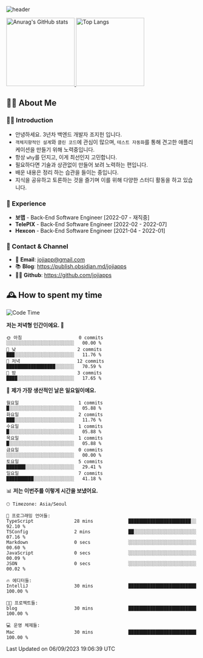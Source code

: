 ![header](https://capsule-render.vercel.app/api?type=transparent&fontColor=6b32af&height=200&text=Back-End%20Developer&fontSize=60)

<a href="#">
  <img height="180px" src="https://github-readme-stats.vercel.app/api?username=jojiapps&show_icons=true&theme=midnight-purple&locale=kr" alt="Anurag's GitHub stats"/>
</a>

<a href="#">
  <img height="180px" src="https://github-readme-stats.vercel.app/api/top-langs/?username=jojiapps&theme=midnight-purple&layout=compact&locale=kr" alt="Top Langs"/>
</a>

## 💁‍♂️ About Me

### 🙇‍♂️ Introduction

- 안녕하세요. 3년차 백엔드 개발자 조지헌 입니다.
- `객체지향적인 설계`와 `클린 코드`에 관심이 많으며, `테스트 자동화`를 통해 견고한 애플리케이션을 만들기 위해 노력중입니다.
- 항상 `why`를 던지고, 이게 최선인지 고민합니다.
- 필요하다면 기술과 상관없이 만들어 보려 노력하는 편입니다.
- 배운 내용은 정리 하는 습관을 들이는 중입니다.
- 지식을 공유하고 토론하는 것을 즐기며 이를 위해 다양한 스터디 활동을 하고 있습니다.

### 💼 Experience

- **보맵** - Back-End Software Engineer [2022-07 - 재직중]
- **TelePIX** - Back-End Software Engineer [2022-02 - 2022-07]
- **Hexcon** - Back-End Software Engineer [2021-04 - 2022-01]

### 🤝 Contact & Channel

- 📧 **Email**: jojiapp@gmail.com
- 📚 **Blog**: https://publish.obsidian.md/jojiapps
- 👨‍💻 **Github**: https://github.com/jojiapps

## 🕰 How to spent my time
<!--START_SECTION:waka-->
![Code Time](http://img.shields.io/badge/Code%20Time-561%20hrs%2021%20mins-blue)

**저는 저녁형 인간이에요. 🦉** 

```text
🌞 아침                     0 commits           ░░░░░░░░░░░░░░░░░░░░░░░░░   00.00 % 
🌆 낮　                     2 commits           ███░░░░░░░░░░░░░░░░░░░░░░   11.76 % 
🌃 저녁                     12 commits          ██████████████████░░░░░░░   70.59 % 
🌙 밤　                     3 commits           ████░░░░░░░░░░░░░░░░░░░░░   17.65 % 
```
📅 **제가 가장 생산적인 날은 일요일이에요.** 

```text
월요일                      1 commits           █░░░░░░░░░░░░░░░░░░░░░░░░   05.88 % 
화요일                      2 commits           ███░░░░░░░░░░░░░░░░░░░░░░   11.76 % 
수요일                      1 commits           █░░░░░░░░░░░░░░░░░░░░░░░░   05.88 % 
목요일                      1 commits           █░░░░░░░░░░░░░░░░░░░░░░░░   05.88 % 
금요일                      0 commits           ░░░░░░░░░░░░░░░░░░░░░░░░░   00.00 % 
토요일                      5 commits           ███████░░░░░░░░░░░░░░░░░░   29.41 % 
일요일                      7 commits           ██████████░░░░░░░░░░░░░░░   41.18 % 
```


📊 **저는 이번주를 이렇게 시간을 보냈어요.** 

```text
🕑︎ Timezone: Asia/Seoul

💬 프로그래밍 언어들: 
TypeScript               28 mins             ███████████████████████░░   92.10 % 
TSConfig                 2 mins              ██░░░░░░░░░░░░░░░░░░░░░░░   07.16 % 
Markdown                 0 secs              ░░░░░░░░░░░░░░░░░░░░░░░░░   00.60 % 
JavaScript               0 secs              ░░░░░░░░░░░░░░░░░░░░░░░░░   00.09 % 
JSON                     0 secs              ░░░░░░░░░░░░░░░░░░░░░░░░░   00.02 % 

🔥 에디터들: 
IntelliJ                 30 mins             █████████████████████████   100.00 % 

🐱‍💻 프로젝트들: 
blog                     30 mins             █████████████████████████   100.00 % 

💻 운영 체제들: 
Mac                      30 mins             █████████████████████████   100.00 % 
```


 Last Updated on 06/09/2023 19:06:39 UTC
<!--END_SECTION:waka-->

